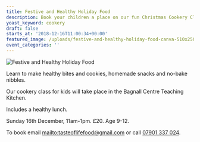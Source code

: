 ```yaml
---
title: Festive and Healthy Holiday Food
description: Book your children a place on our fun Christmas Cookery Class
yoast_keyword: cookery
draft: false
starts_at: '2018-12-16T11:00:34+00:00'
featured_image: /uploads/festive-and-healthy-holiday-food-canva-510x250px.jpg
event_categories: ''
---
```

![Festive and Healthy Holiday Food](/uploads/festive-and-healthy-holiday-food-canva-510x250px.jpg)

Learn to make healthy bites and cookies, homemade snacks and no-bake nibbles. 

Our cookery class for kids will take place in the Bagnall Centre Teaching Kitchen.

Includes a healthy lunch. 

Sunday 16th December, 11am-1pm. £20. Age 9-12. 

To book email <mailto:tasteoflifefood@gmail.com> or call [07901 337 024](tel:07901337024).
